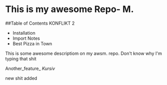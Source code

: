 This is my awesome Repo- M.
===========================

##Table of Contents
KONFLIKT 2
- Installation
- Import Notes
- Best Pizza in Town

This is some awesome descriptiom on my awsm. repo. Don't know why I'm typing that shit

Another_feature_
*Kursiv*


new shit added
